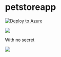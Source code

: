 # petstoreapp


[![Deploy to Azure](https://aka.ms/deploytoazurebutton)](https://portal.azure.com/#create/Microsoft.Template/uri/https%3A%2F%2Fraw.githubusercontent.com%2Flink78%2Fpetstoreapp%2Fmaster%2FPetSoreApp%2Fazuredeploy.json)




<a href="https://portal.azure.com/#create/Microsoft.Template/uri/https%3A%2F%2Fraw.githubusercontent.com%2Flink78%2Fpetstoreapp%2Fmaster%2FPetSoreApp%2Fazuredeploy.json" target="_blank">
  <img src="https://aka.ms/deploytoazurebutton"/>
</a>


With no secret



<a href="https://portal.azure.com/#create/Microsoft.Template/uri/https%3A%2F%2Fraw.githubusercontent.com%2Flink78%2Fpetstoreapp%2Fmaster%2FPetSoreApp%2FAzureDeploy.json" target="_blank">
  <img src="https://aka.ms/deploytoazurebutton"/>
</a>

